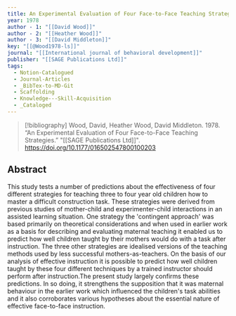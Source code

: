 ```yaml
---
title: An Experimental Evaluation of Four Face-to-Face Teaching Strategies
year: 1978
author - 1: "[[David Wood]]"
author - 2: "[[Heather Wood]]"
author - 3: "[[David Middleton]]"
key: "[[@Wood1978-ls]]"
journal: "[[International journal of behavioral development]]"
publisher: "[[SAGE Publications Ltd]]"
tags:
  - Notion-Catalogued
  - Journal-Articles
  - _BibTex-to-MD-Git
  - Scaffolding
  - Knowledge---Skill-Acquisition
  - _Cataloged
---
```


> [!bibliography]
> Wood, David, Heather Wood, David Middleton. 1978. “An Experimental Evaluation of Four Face-to-Face Teaching Strategies.” "[[SAGE Publications Ltd]]". https://doi.org/10.1177/016502547800100203

## Abstract
This study tests a number of predictions about the effectiveness of four different strategies for teaching three to four year old children how to master a difficult construction task. These strategies were derived from previous studies of mother-child and experimenter-child interactions in an assisted learning situation. One strategy the 'contingent approach' was based primarily on theoretical considerations and when used in earlier work as a basis for describing and evaluating maternal teaching it enabled us to predict how well children taught by their mothers would do with a task after instruction. The three other strategies are idealised versions of the teaching methods used by less successful mothers-as-teachers. On the basis of our analysis of effective instruction it is possible to predict how well children taught by these four different techniques by a trained instructor should perform after instruction.The present study largely confirms these predictions. In so doing, it strengthens the supposition that it was maternal behaviour in the earlier work which influenced the children's task abilities and it also corroborates various hypotheses about the essential nature of effective face-to-face instruction.